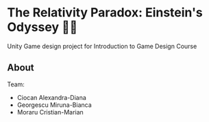 # The Relativity Paradox: Einstein's Odyssey 💫🧪
Unity Game design project for Introduction to Game Design Course

## About
Team:
* Ciocan Alexandra-Diana
* Georgescu Miruna-Bianca
* Moraru Cristian-Marian
